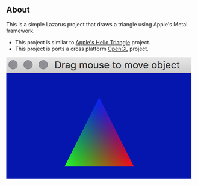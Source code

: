 ## About

This is a simple Lazarus project that draws a triangle using Apple's Metal framework.

 - This project is similar to [Apple's Hello Triangle](https://developer.apple.com/documentation/metal/hello_triangle) project.
 - This project is ports a cross platform [OpenGL](https://github.com/neurolabusc/OpenGLCoreTutorials) project.

![Metal Triangle](basic.png)
